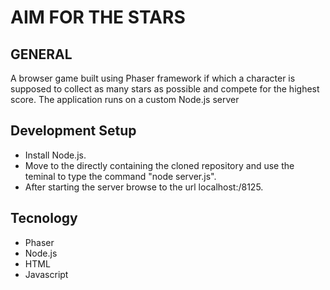 # AIM FOR THE STARS

## GENERAL

A browser game built using Phaser framework if which a character is supposed to collect as many stars as possible and compete for the highest score. The application runs on a custom Node.js server


## Development Setup

* Install Node.js.
* Move to the directly containing the cloned repository and use the teminal to type the command "node server.js".
* After starting the server browse to the url localhost:/8125.


## Tecnology

* Phaser
* Node.js
* HTML
* Javascript

